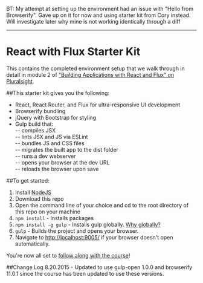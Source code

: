 
BT:
My attempt at setting up the environment had an issue with "Hello from Browserify". Gave up on it for now and using starter kit from Cory instead. Will investigate later
why mine is not working identically through a diff

-----------------------------------------------

# React with Flux Starter Kit
This contains the completed environment setup that we walk through in detail in module 2 of ["Building Applications with React and Flux" on Pluralsight](http://www.pluralsight.com/author/cory-house).

##This starter kit gives you the following:
- React, React Router, and Flux for ultra-responsive UI development  
- Browserify bundling  
- jQuery with Bootstrap for styling  
- Gulp build that:  
-- compiles JSX  
-- lints JSX and JS via ESLint  
-- bundles JS and CSS files  
-- migrates the built app to the dist folder  
-- runs a dev webserver  
-- opens your browser at the dev URL  
-- reloads the browser upon save  

##To get started:  
1. Install [NodeJS](http://www.nodejs.org)  
2. Download this repo
3. Open the command line of your choice and cd to the root directory of this repo on your machine  
4. `npm install` - Installs packages
5. `npm install -g gulp` - Installs gulp globally. [Why globally?](http://stackoverflow.com/questions/22115400/why-do-we-need-to-install-gulp-globally-and-locally)
5. `gulp` - Builds the project and opens your browser.
6. Navigate to [http://localhost:9005/](http://localhost:9005/) if your browser doesn't open automatically.

You're now all set to [follow along with the course](http://www.pluralsight.com/author/cory-house)!


##Change Log
8.20.2015 - Updated to use gulp-open 1.0.0 and browserify 11.0.1 since the course has been updated to use these versions.
